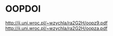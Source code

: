 # OOPDOI

http://ii.uni.wroc.pl/~wzychla/ra2G2H/oopz9.pdf
http://ii.uni.wroc.pl/~wzychla/ra2G2H/oopza.pdf
